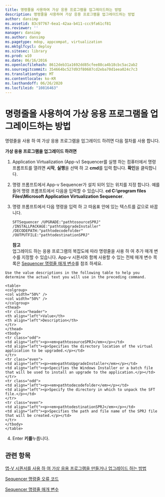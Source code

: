 ```yaml
---
title: 명령줄을 사용하여 가상 응용 프로그램을 업그레이드하는 방법
description: 명령줄을 사용하여 가상 응용 프로그램을 업그레이드하는 방법
author: dansimp
ms.assetid: 83c97767-6ea1-42aa-b411-ccc9fa61cf81
ms.reviewer: ''
manager: dansimp
ms.author: dansimp
ms.pagetype: mdop, appcompat, virtualization
ms.mktglfcycl: deploy
ms.sitesec: library
ms.prod: w10
ms.date: 06/16/2016
ms.openlocfilehash: 8612deb31a1692dd85cfee88ca4b18cbc5ac2ab2
ms.sourcegitcommit: 354664bc527d93f80687cd2eba70d1eea024c7c3
ms.translationtype: MT
ms.contentlocale: ko-KR
ms.lasthandoff: 06/26/2020
ms.locfileid: "10816463"
---
```

# 명령줄을 사용하여 가상 응용 프로그램을 업그레이드하는 방법


명령줄을 사용 하 여 가상 응용 프로그램을 업그레이드 하려면 다음 절차를 사용 합니다.

**가상 응용 프로그램을 업그레이드 하려면**

1.  Application Virtualization (App-v) Sequencer를 실행 하는 컴퓨터에서 명령 프롬프트를 열려면 **시작**, **실행**을 선택 하 고 **cmd**를 입력 합니다. **확인**을 클릭합니다.

2.  명령 프롬프트에서 App-v Sequencer가 설치 되어 있는 위치를 지정 합니다. 예를 들어 명령 프롬프트에서 다음을 입력할 수 있습니다. **cd C:\\program files Files\\Microsoft Application Virtualization Sequencer**.

3.  명령 프롬프트에서 다음 명령을 입력 하 고 따옴표 안에 있는 텍스트를 값으로 바꿉니다.

    `SFTSequencer /UPGRADE:"pathtosourceSPRJ" /INSTALLPACKAGE:"pathtoUpgradeInstaller" /DECODEPATH:"pathtodecodefolder" /OUTPUTFILE:"pathtodestinationSPRJ"`

    **참고**  
    업그레이드 하는 응용 프로그램의 복잡도에 따라 명령줄을 사용 하 여 추가 매개 변수를 지정할 수 있습니다. App-v 시퀀서와 함께 사용할 수 있는 전체 매개 변수 목록은 [Sequencer 명령줄 매개 변수](sequencer-command-line-parameters.md)를 참조 하세요.



~~~
Use the value descriptions in the following table to help you determine the actual text you will use in the preceding command.

<table>
<colgroup>
<col width="50%" />
<col width="50%" />
</colgroup>
<thead>
<tr class="header">
<th align="left">Value</th>
<th align="left">Description</th>
</tr>
</thead>
<tbody>
<tr class="odd">
<td align="left"><p><em>pathtosourceSPRJ</em></p></td>
<td align="left"><p>Specifies the directory location of the virtual application to be upgraded.</p></td>
</tr>
<tr class="even">
<td align="left"><p><em>pathtoUpgradeInstaller</em></p></td>
<td align="left"><p>Specifies the Windows Installer or a batch file that will be used to install an upgrade to the application.</p></td>
</tr>
<tr class="odd">
<td align="left"><p><em>pathtodecodefolder</em></p></td>
<td align="left"><p>Specify the directory in which to unpack the SFT file.</p></td>
</tr>
<tr class="even">
<td align="left"><p><em>pathtodestinationSPRJ</em></p></td>
<td align="left"><p>Specifies the path and file name of the SPRJ file that will be created.</p></td>
</tr>
</tbody>
</table>
~~~



4. Enter **키를**누릅니다.

## 관련 항목


[앱-V 시퀀서를 사용 하 여 가상 응용 프로그램을 만들거나 업그레이드 하는 방법](how-to-create-or-upgrade-virtual-applications-using--the-app-v-sequencer.md)

[Sequencer 명령줄 오류 코드](sequencer-command-line-error-codes.md)

[Sequencer 명령줄 매개 변수](sequencer-command-line-parameters.md)









